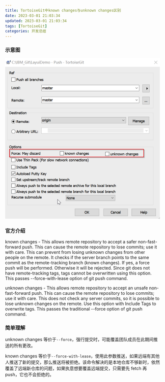 ```yaml
---
title: TortoiseGit中known changes与unknown changes区别
date: 2023-03-01 21:03:34
updated: 2023-03-01 21:03:34
tags: [TortoiseGit]
categories: 开发总结
---
```

### 示意图

![](images/TortoiseGit中known-changes与unknown-changes区别/2023-03-01-21-04-31.png)

### 官方介绍

known changes - This allows remote repository to accept a safer non-fast-forward push. This can cause the remote repository to lose commits; use it with care. This can prevent from losing unknown changes from other people on the remote. It checks if the server branch points to the same commit as the remote-tracking branch (known changes). If yes, a force push will be performed. Otherwise it will be rejected. Since git does not have remote-tracking tags, tags cannot be overwritten using this option. This passes --force-with-lease option of git push command. 

unknown changes - This allows remote repository to accept an unsafe non-fast-forward push. This can cause the remote repository to lose commits; use it with care. This does not check any server commits, so it is possible to lose unknown changes on the remote. Use this option with Include Tags to overwrite tags. This passes the traditional --force option of git push command.

### 简单理解

unknown changes 等价于`--force`，强行提交时，可能覆盖团队成员在此期间推送的所有更改。

known changes 等价于`--force-with-lease`，使用此参数推送，如果远端有其他人推送了新的提交，那么推送将被拒绝。该命令解决的是本地仓库不够新时，依然覆盖了远端新仓库的问题，如果执意想要覆盖远端提交，只需要先 fetch 再push，它也不会拒绝的。